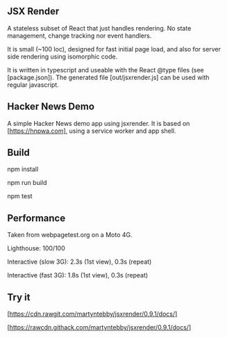 JSX Render
----------
A stateless subset of React that just handles rendering.
No state management, change tracking nor event handlers.

It is small (~100 loc), designed for fast initial page load,
and also for server side rendering using isomorphic code.

It is written in typescript and useable with the React @type files
(see [package.json]).
The generated file [out/jsxrender.js] can be used with regular javascript.

Hacker News Demo
----------------
A simple Hacker News demo app using jsxrender.
It is based on [https://hnpwa.com], using a service worker and app shell.

Build
-----
npm install

npm run build

npm test

Performance
-----------
Taken from webpagetest.org on a Moto 4G.

Lighthouse: 100/100

Interactive (slow 3G): 2.3s (1st view), 0.3s (repeat)

Interactive (fast 3G): 1.8s (1st view), 0.3s (repeat)

Try it
------
[https://cdn.rawgit.com/martyntebby/jsxrender/0.9.1/docs/]

[https://rawcdn.githack.com/martyntebby/jsxrender/0.9.1/docs/]
